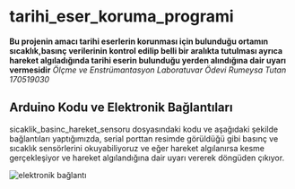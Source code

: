 # tarihi_eser_koruma_programi
 **Bu projenin amacı tarihi eserlerin korunması için bulunduğu ortamın sıcaklık,basınç verilerinin kontrol edilip belli bir aralıkta tutulması ayrıca hareket algıladığında tarihi eserin bulunduğu yerden alındığına dair uyarı vermesidir**
 *Ölçme ve Enstrümantasyon Laboratuvar Ödevi
 Rumeysa Tutan 170519030*
 
 
## Arduino Kodu ve Elektronik Bağlantıları

sicaklik_basinc_hareket_sensoru dosyasındaki kodu ve aşağıdaki şekilde bağlantıları yaptığımızda, serial porttan resimde görüldüğü gibi basınç ve sıcaklık sensörlerini okuyabiliyoruz ve eğer hareket algılanırsa kesme gerçekleşiyor ve hareket algılandığına dair uyarı vererek döngüden çıkıyor.

![elektronik bağlantı](file:///C:/Users/90534/Desktop/WhatsApp%20Image%202022-06-05%20at%2020.56.54.jpeg)
